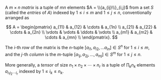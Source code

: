 A $m\times n$ *matrix* is a tuple of $mn$ elements $A = \\{a_{ij}\\}_{i,j}$ from a set $S$ (called the *entries* of $A$) indexed by $1 \leq i \leq m$ and $1 \leq j \leq n$, conventionally arranged as

$$
A = \begin{pmatrix} 
    a_{11} & a_{12} & \cdots & a_{1n} \\
    a_{21} & a_{22} & \cdots & a_{2n} \\
    \vdots & \vdots & \ddots & \vdots \\
    a_{m1} & a_{m2} & \cdots & a_{mn} \\
\end{pmatrix}.
$$

The $i$-th *row* of the matrix is the $n$-tuple $[a_{i1}, a_{i2}, \ldots a_{in}] \in S^n$ for $1 \leq i \leq m$, and the $j$-th *column* is the $m$-tuple $[a_{1j}, a_{2j}, \ldots, a_{mj}] \in S^m$ for $1 \leq j \leq n$.

More generally, a *tensor* of size $n_1 \times n_2 \times \cdots \times n_r$ is a tuple of $\prod_k n_k$ elements $a_{i_1 i_2 \cdots i_r}$ indexed by $1 \leq i_k \leq n_k$.
